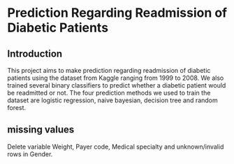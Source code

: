 # Prediction Regarding Readmission of Diabetic Patients

## Introduction
This project aims to make prediction regarding readmission of diabetic patients using the dataset from Kaggle ranging from 1999 to 2008.
We also trained several binary classifiers to predict whether a diabetic patient would be readmitted or not.
The four prediction methods we used to train the dataset are logistic regression, naive bayesian, decision tree and random forest.

## missing values
Delete variable Weight, Payer code, Medical specialty and unknown/invalid rows in Gender.
